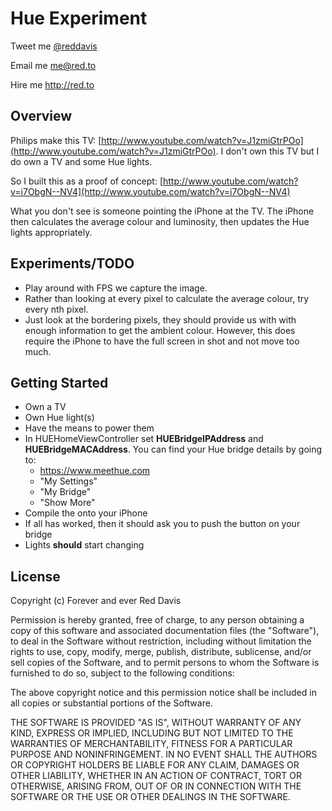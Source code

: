 # Hue Experiment

Tweet me [@reddavis](http://twitter.com/reddavis)

Email me me@red.to

Hire me http://red.to

## Overview

Philips make this TV: [http://www.youtube.com/watch?v=J1zmiGtrPOo](http://www.youtube.com/watch?v=J1zmiGtrPOo). I don't own this TV but I do own a TV and some Hue lights. 

So I built this as a proof of concept: [http://www.youtube.com/watch?v=i7ObgN--NV4](http://www.youtube.com/watch?v=i7ObgN--NV4)

What you don't see is someone pointing the iPhone at the TV. The iPhone then calculates the average colour and luminosity, then updates the Hue lights appropriately.

## Experiments/TODO

- Play around with FPS we capture the image.
- Rather than looking at every pixel to calculate the average colour, try every nth pixel.
- Just look at the bordering pixels, they should provide us with with enough information to get the ambient colour. However, this does require the iPhone to have the full screen in shot and not move too much.

## Getting Started

- Own a TV
- Own Hue light(s)
- Have the means to power them
- In HUEHomeViewController set **HUEBridgeIPAddress** and **HUEBridgeMACAddress**. You can find your Hue bridge details by going to:
	- https://www.meethue.com
	- "My Settings"
	- "My Bridge"
	- "Show More"
- Compile the onto your iPhone
- If all has worked, then it should ask you to push the button on your bridge
- Lights **should** start changing

## License

Copyright (c) Forever and ever Red Davis

Permission is hereby granted, free of charge, to any person obtaining
a copy of this software and associated documentation files (the
"Software"), to deal in the Software without restriction, including
without limitation the rights to use, copy, modify, merge, publish,
distribute, sublicense, and/or sell copies of the Software, and to
permit persons to whom the Software is furnished to do so, subject to
the following conditions:

The above copyright notice and this permission notice shall be
included in all copies or substantial portions of the Software.

THE SOFTWARE IS PROVIDED "AS IS", WITHOUT WARRANTY OF ANY KIND,
EXPRESS OR IMPLIED, INCLUDING BUT NOT LIMITED TO THE WARRANTIES OF
MERCHANTABILITY, FITNESS FOR A PARTICULAR PURPOSE AND
NONINFRINGEMENT. IN NO EVENT SHALL THE AUTHORS OR COPYRIGHT HOLDERS BE
LIABLE FOR ANY CLAIM, DAMAGES OR OTHER LIABILITY, WHETHER IN AN ACTION
OF CONTRACT, TORT OR OTHERWISE, ARISING FROM, OUT OF OR IN CONNECTION
WITH THE SOFTWARE OR THE USE OR OTHER DEALINGS IN THE SOFTWARE.
